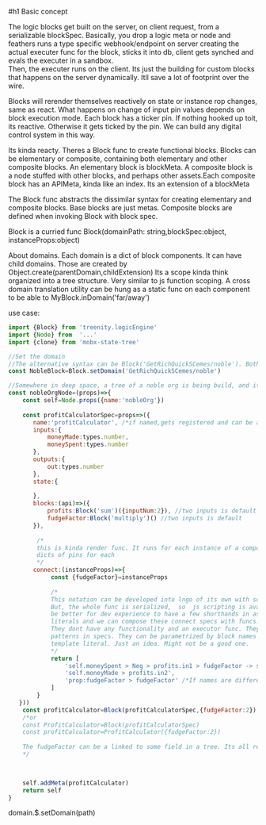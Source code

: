 #h1 Basic concept

The logic blocks get built on the server,  on client request, from a serializable blockSpec. 
Basically, you drop a logic meta or node and feathers runs a type specific webhook/endpoint on server creating the 
actual executer func for the block, sticks it into db, client gets synched and evals the executer in a sandbox.  
Then, the executer runs on the client. Its just the building for custom blocks that happens on the server dynamically. 
Itll save a lot of footprint over the wire.

Blocks will rerender themselves reactively on state or instance rop changes, same as react. What happens on change of 
input pin values depends on block execution mode.  Each block has a ticker pin. If nothing hooked up toit,  its reactive.
Otherwise it gets ticked by the pin. We can build any digital control system  in this way.

Its kinda reacty. Theres a Block func to create functional blocks. Blocks can be elementary or composite, containing
both elementary and other composite blocks. An elementary block is blockMeta. A composite block is a node stuffed with
other blocks, and perhaps  other assets.Each composite block has an APIMeta, kinda like an index. Its an extension of a
blockMeta

The Block func abstracts the dissimilar syntax for creating elementary and composite blocks. Base blocks are just metas.
Composite blocks are defined when invoking Block with block spec. 

Block is a curried func Block(domainPath: string,blockSpec:object, instanceProps:object)



About domains.
Each domain is a dict of block components. It can have child domains.  Those are created by 
Object.create(parentDomain,childExtension) Its a scope kinda think organized into a tree structure. Very similar to js 
function scoping. 
A cross domain translation utility can be hung as a static func on each component to be able to MyBlock.inDomain('far/away')

use case:
```javascript 1.8
import {Block} from 'treenity.logicEngine'
import {Node} from  '...'
import {clone} from 'mobx-state-tree'

//Set the domain
//The alternative syntax can be Block('GetRichQuickSCemes/noble'). Both syntaxes can live together. 
const NobleBlock=Block.setDomain('GetRichQuickSCemes/noble')

//Somewhere in deep space, a tree of a noble org is being build, and it goes like this ....
const nobleOrgNode=(props)=>{
    const self=Node.props({name:'nobleOrg'})
    
    const profitCalculatorSpec=props=>({
       name:'profitCalculator', /*if named,gets registered and can be accessed by Block('profitCalculator')*/
       inputs:{
           moneyMade:types.number,
           moneySpent:types.number
       },
       outputs:{
           out:types.number
       },
       state:{
           
       },
       blocks:(api)=>({
           profits:Block('sum')({inputNum:2}), //two inputs is default , so can be omitted
           fudgeFactor:Block('multiply')() //two inputs is default 
       }),
    
        /*
        this is kinda render func. It runs for each instance of a component. First func gets called with 
        dicts of pins for each
        */
       connect:(instanceProps)=>{
            const {fudgeFactor}=instanceProps
            
            /*
            This notation can be developed into lngo of its own with some simple convinience constructs.
            But, the whole func is serialized,  so  js scripting is available as well. However, it might 
            be better for dev experience to have a few shorthands in ascii. Then, combine it with template 
            literals and we can compose these connect specs with funcs.  Connect components are not block components.
            They dont have any functionality and an executor func. They simply help with writing out common connection 
            patterns in specs. They can be parametrized by block names and would spit out rendered specs right into a 
            template literal. Just an idea. Might not be a good one.
            */
            return [
                'self.moneySpent > Neg > profits.in1 > fudgeFactor -> self.out', /* its a path, nothing functional*/
                'self.moneyMade > profits.in2',
                'prop:fudgeFactor > fudgeFactor' /*If names are different, prop: can be skipped */
            ]       
        }   
   }))
    const profitCalculator=Block(profitCalculatorSpec,{fudgeFactor:2})
    /*or
    const ProfitCalculator=Block(profitCalculatorSpec)
    const profitCalculator=ProfitCalculator({fudgeFactor:2})
    
    The fudgeFactor can be a linked to some field in a tree. Its all reactive.
    */
 


    self.addMeta(profitCalculator)
    return self
}
```
domain.$.setDomain(path)


 
